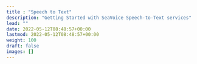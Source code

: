 ```yaml
---
title : "Speech to Text"
description: "Getting Started with SeaVoice Speech-to-Text services"
lead: ""
date: 2022-05-12T08:48:57+00:00
lastmod: 2022-05-12T08:48:57+00:00
weight: 100
draft: false
images: []
---
```

